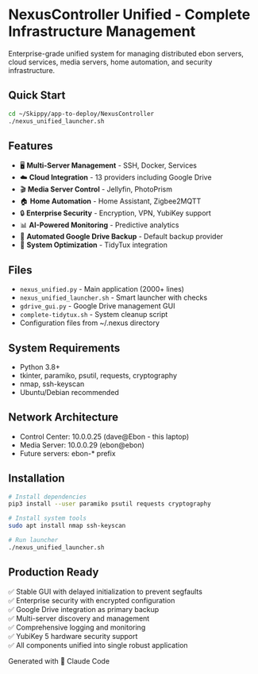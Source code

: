 # NexusController Unified - Complete Infrastructure Management

Enterprise-grade unified system for managing distributed ebon servers, cloud services, media servers, home automation, and security infrastructure.

## Quick Start

```bash
cd ~/Skippy/app-to-deploy/NexusController
./nexus_unified_launcher.sh
```

## Features

- 🖥️ **Multi-Server Management** - SSH, Docker, Services
- ☁️ **Cloud Integration** - 13 providers including Google Drive  
- 🎬 **Media Server Control** - Jellyfin, PhotoPrism
- 🏠 **Home Automation** - Home Assistant, Zigbee2MQTT
- 🔒 **Enterprise Security** - Encryption, VPN, YubiKey support
- 📊 **AI-Powered Monitoring** - Predictive analytics
- 💾 **Automated Google Drive Backup** - Default backup provider
- 🔧 **System Optimization** - TidyTux integration

## Files

- `nexus_unified.py` - Main application (2000+ lines)
- `nexus_unified_launcher.sh` - Smart launcher with checks
- `gdrive_gui.py` - Google Drive management GUI
- `complete-tidytux.sh` - System cleanup script
- Configuration files from ~/.nexus directory

## System Requirements

- Python 3.8+
- tkinter, paramiko, psutil, requests, cryptography
- nmap, ssh-keyscan
- Ubuntu/Debian recommended

## Network Architecture

- Control Center: 10.0.0.25 (dave@Ebon - this laptop)
- Media Server: 10.0.0.29 (ebon@ebon)
- Future servers: ebon-* prefix

## Installation

```bash
# Install dependencies
pip3 install --user paramiko psutil requests cryptography

# Install system tools
sudo apt install nmap ssh-keyscan

# Run launcher
./nexus_unified_launcher.sh
```

## Production Ready

✅ Stable GUI with delayed initialization to prevent segfaults  
✅ Enterprise security with encrypted configuration  
✅ Google Drive integration as primary backup  
✅ Multi-server discovery and management  
✅ Comprehensive logging and monitoring  
✅ YubiKey 5 hardware security support  
✅ All components unified into single robust application  

Generated with 🤖 Claude Code